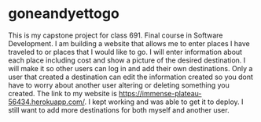 # goneandyettogo
This is my capstone project for class 691.  Final course in Software Development.  I am building a website that allows me to enter places I have traveled to or places that I would like to go.  I will enter information about each place including cost and show a picture of the desired destination.  I will make it so other users can log in and add their own destinations.  Only a user that created a destination can edit the information created so you dont have to worry about another user altering or deleting something you created.  The link to my website is https://immense-plateau-56434.herokuapp.com/.  I kept working and was able to get it to deploy.  I still want to add more destinations for both myself and another user.  
